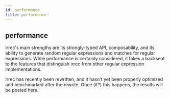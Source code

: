 ```yaml
---
id: performance
title: performance
---
```


## performance

Irrec's main strengths are its strongly-typed API, composability, and its ability to generate random regular expressions and matches for regular expressions. While performance is certainly considered, it takes a backseat to the features that distinguish irrec from other regular expression implementations.

Irrec has recently been rewritten, and it hasn't yet been properly optimized and benchmarked after the rewrite. Once (if?) this happens, the results will be posted here.
